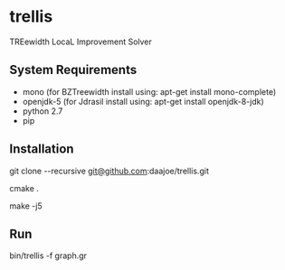 # trellis
TREewidth LocaL Improvement Solver

## System Requirements
- mono (for BZTreewidth install using: apt-get install mono-complete)
- openjdk-5 (for Jdrasil install using: apt-get install openjdk-8-jdk)
- python 2.7
- pip

## Installation
git clone --recursive git@github.com:daajoe/trellis.git

cmake .

make -j5

## Run
bin/trellis -f graph.gr

